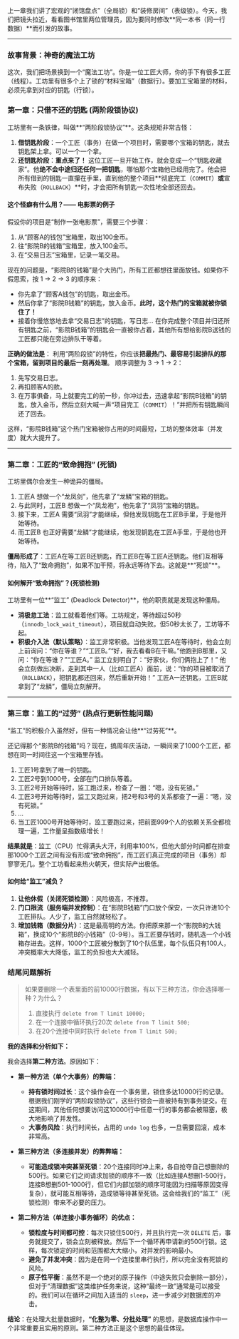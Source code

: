 
上一章我们讲了宏观的“闭馆盘点”（全局锁）和“装修房间”（表级锁）。今天，我们把镜头拉近，看看图书馆里两位管理员，因为要同时修改**同一本书（同一行数据）**而引发的故事。

---

### 故事背景：神奇的魔法工坊

这次，我们把场景换到一个“魔法工坊”。你是一位工匠大师，你的手下有很多工匠（线程）。工坊里有很多个上了锁的“材料宝箱”（数据行）。要加工宝箱里的材料，必须先拿到对应的钥匙（行锁）。

### 第一章：只借不还的钥匙 (两阶段锁协议)

工坊里有一条铁律，叫做**“两阶段锁协议”**。这条规矩非常古怪：

1.  **借钥匙阶段**：一个工匠（事务）在做一个项目时，需要哪个宝箱的钥匙，就去钥匙架上拿。可以一个一个拿。
2.  **还钥匙阶段**：**重点来了！** 这位工匠一旦开始工作，就会变成一个“钥匙收藏家”。他**绝不会中途归还任何一把钥匙**，哪怕那个宝箱他已经用完了。他会把所有借到的钥匙一直攥在手里，直到他的整个项目**彻底完工（`COMMIT`）**或**宣布失败（`ROLLBACK`）**时，才会把所有钥匙一次性地全部还回去。

#### 这个怪癖有什么用？—— 电影票的例子

假设你的项目是“制作一张电影票”，需要三个步骤：
1.  从“顾客A的钱包”宝箱里，取出100金币。
2.  往“影院B的钱箱”宝箱里，放入100金币。
3.  在“交易日志”宝箱里，记录一笔交易。

现在的问题是，“影院B的钱箱”是个大热门，所有工匠都想往里面放钱。如果你不假思索，按 1 -> 2 -> 3 的顺序来：
* 你先拿了“顾客A钱包”的钥匙，取出金币。
* 然后你拿了“影院B钱箱”的钥匙，放入金币。**此时，这个热门的宝箱就被你锁住了！**
* 接着你慢悠悠地去拿“交易日志”的钥匙，写日志... 在你完成整个项目并归还所有钥匙之前，“影院B钱箱”的钥匙会一直被你占着，其他所有想给影院B送钱的工匠都只能在旁边排队干等着。

**正确的做法是**：
利用“两阶段锁”的特性，你应该**把最热门、最容易引起排队的那个宝箱，留到项目的最后一刻再处理**。
顺序调整为 3 -> 1 -> 2：
1.  先写交易日志。
2.  再扣顾客A的款。
3.  在万事俱备，马上就要完工的前一秒，你冲过去，迅速拿起“影院B钱箱”的钥匙，放入金币，然后立刻大喊一声“项目完工（`COMMIT`）！”并把所有钥匙瞬间还了回去。

这样，“影院B钱箱”这个热门宝箱被你占用的时间最短，工坊的整体效率（并发度）就大大提升了。

---

### 第二章：工匠的“致命拥抱” (死锁)

工坊里偶尔会发生一种诡异的僵局。
1.  工匠A 想做一个“龙凤剑”，他先拿了“龙鳞”宝箱的钥匙。
2.  与此同时，工匠B 想做一个“凤龙袍”，他先拿了“凤羽”宝箱的钥匙。
3.  接下来，工匠A 需要“凤羽”才能继续，但他发现钥匙在工匠B手里，于是他开始等待。
4.  而工匠B 也正好需要“龙鳞”才能继续，他发现钥匙在工匠A手里，于是他也开始等待。

**僵局形成了**：工匠A在等工匠B还钥匙，而工匠B在等工匠A还钥匙。他们互相等待，陷入了“致命拥抱”，如果不加干预，将永远等待下去。这就是**“死锁”**。

#### 如何解开“致命拥抱”？(死锁检测)

工坊里有一位**“监工” (Deadlock Detector)**，他的职责就是发现这种僵局。
* **消极怠工法**：监工就看着他们等。工坊规定，等待超过50秒（`innodb_lock_wait_timeout`），项目就自动失败。但50秒太长了，工坊等不起。
* **积极介入法（默认策略）**：监工非常积极。当他发现工匠A在等待时，他会立刻上前询问：“你在等谁？”“工匠B。”“好，我去看看B在干嘛。”他跑到B那里，又问：“你在等谁？”“工匠A。”
    监工立刻明白了：“好家伙，你们俩抱上了！”
    他会立刻做出决断，走到其中一人（比如工匠A）面前，说：“你的项目被取消了（`ROLLBACK`），把钥匙都还回来，然后重新开始！”
    工匠A一还钥匙，工匠B就拿到了“龙鳞”，僵局立刻解开。

---

### 第三章：监工的“过劳” (热点行更新性能问题)

“监工”的积极介入虽然好，但有一种情况会让他**“过劳死”**。

还记得那个“影院B的钱箱”吗？现在，搞周年庆活动，一瞬间来了1000个工匠，都想在同一时间往这一个宝箱里存钱。

1.  工匠1号拿到了唯一的钥匙。
2.  工匠2号到1000号，全部在门口排队等着。
3.  工匠2号开始等待时，监工跑过来，检查了一圈：“嗯，没有死锁。”
4.  工匠3号开始等待时，监工又跑过来，把2号和3号的关系都查了一遍：“嗯，没有死锁。”
5.  ...
6.  当工匠1000号开始等待时，监工要跑过来，把前面999个人的依赖关系全都梳理一遍，工作量呈指数级增长！

**结果就是**：监工（CPU）忙得满头大汗，利用率100%，但他大部分时间都在排查那1000个工匠之间有没有形成“致命拥抱”，而工匠们真正完成的项目（事务）却寥寥无几。整个工坊看起来热火朝天，但实际产出极低。

#### 如何给“监工”减负？
1.  **让他休假（关闭死锁检测）**：风险极高，不推荐。
2.  **门口限流（服务端并发控制）**：在“影院B钱箱”门口放个保安，一次只许进10个工匠排队。人少了，监工自然就轻松了。
3.  **增加钱箱（数据分片）**：这是最高明的方法。你把原来那一个“影院B的大钱箱”，换成10个“影院B的小钱箱”（0-9号）。当工匠要存钱时，随机选一个小钱箱存进去。这样，1000个工匠被分散到了10个队伍里，每个队伍只有100人，冲突概率大大降低，监工的负担也大大减轻。

### 结尾问题解析

> 如果要删除一个表里面的前10000行数据，有以下三种方法，你会选择哪一种？为什么？
> 1.  直接执行 `delete from T limit 10000;`
> 2.  在一个连接中循环执行20次 `delete from T limit 500;`
> 3.  在20个连接中同时执行 `delete from T limit 500;`

**我的选择和分析如下：**

我会选择**第二种方法**。原因如下：

* **第一种方法（单个大事务）的弊端：**
    * **持有锁时间过长**：这个操作会在一个事务里，锁住多达10000行的记录。根据我们刚学的“两阶段锁协议”，这些行锁会一直被持有到事务提交。在这期间，其他任何想要访问这10000行中任意一行的事务都会被阻塞，极大地影响了并发性。
    * **大事务风险**：执行时间长，占用的 `undo log` 也多，一旦需要回滚，成本非常高。

* **第三种方法（多连接并发）的弊弊端：**
    * **可能造成锁冲突甚至死锁**：20个连接同时冲上来，各自抢夺自己想删除的500行。如果它们之间请求加锁的顺序不一致（比如连接A想删1-500行，连接B想删501-1000行，但它们内部加锁的顺序可能因为扫描等原因变得复杂），就可能互相等待，造成锁等待甚至死锁。这会给我们的“监工”（死锁检测）带来不必要的压力。

* **第二种方法（单连接小事务循环）的优点：**
    * **锁粒度与时间都可控**：每次只锁住500行，并且执行完一次 `DELETE` 后，事务就提交了，锁会立刻被释放。然后下一个循环再申请新的500行锁。这样，每次锁定的时间和范围都大大缩小，对并发的影响最小。
    * **避免了并发冲突**：因为是在同一个连接里串行执行，所以完全没有死锁的风险。
    * **原子性平衡**：虽然不是一个绝对的原子操作（中途失败只会删除一部分），但对于“清理数据”这类维护任务来说，这种“最终一致”通常是可以接受的。我们可以在循环之间加入适当的 `sleep`，进一步减少对数据库的冲击。

**结论**：在处理大批量数据时，**“化整为零、分批处理”** 的思想，是数据库操作中一个非常重要且实用的原则。第二种方法正是这个思想的最佳体现。